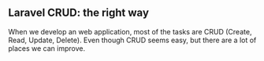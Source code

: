 ## Laravel CRUD: the right way

When we develop an web application, most of the tasks are CRUD (Create, Read, Update, Delete). Even though CRUD seems easy, but there are a lot of places we can improve.